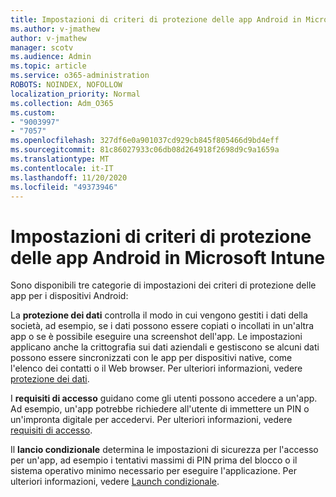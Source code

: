 ```yaml
---
title: Impostazioni di criteri di protezione delle app Android in Microsoft Intune
ms.author: v-jmathew
author: v-jmathew
manager: scotv
ms.audience: Admin
ms.topic: article
ms.service: o365-administration
ROBOTS: NOINDEX, NOFOLLOW
localization_priority: Normal
ms.collection: Adm_O365
ms.custom:
- "9003997"
- "7057"
ms.openlocfilehash: 327df6e0a901037cd929cb845f805466d9bd4eff
ms.sourcegitcommit: 81c86027933c06db08d264918f2698d9c9a1659a
ms.translationtype: MT
ms.contentlocale: it-IT
ms.lasthandoff: 11/20/2020
ms.locfileid: "49373946"
---
```

# <a name="android-app-protection-policy-settings-in-microsoft-intune"></a>Impostazioni di criteri di protezione delle app Android in Microsoft Intune

Sono disponibili tre categorie di impostazioni dei criteri di protezione delle app per i dispositivi Android:

La **protezione dei dati** controlla il modo in cui vengono gestiti i dati della società, ad esempio, se i dati possono essere copiati o incollati in un'altra app o se è possibile eseguire una screenshot dell'app. Le impostazioni applicano anche la crittografia sui dati aziendali e gestiscono se alcuni dati possono essere sincronizzati con le app per dispositivi native, come l'elenco dei contatti o il Web browser. Per ulteriori informazioni, vedere [protezione dei dati](https://go.microsoft.com/fwlink/?linkid=2135259).

I **requisiti di accesso** guidano come gli utenti possono accedere a un'app. Ad esempio, un'app potrebbe richiedere all'utente di immettere un PIN o un'impronta digitale per accedervi. Per ulteriori informazioni, vedere [requisiti di accesso](https://go.microsoft.com/fwlink/?linkid=2135260).

Il **lancio condizionale** determina le impostazioni di sicurezza per l'accesso per un'app, ad esempio i tentativi massimi di PIN prima del blocco o il sistema operativo minimo necessario per eseguire l'applicazione. Per ulteriori informazioni, vedere [Launch condizionale](https://go.microsoft.com/fwlink/?linkid=2135507).

